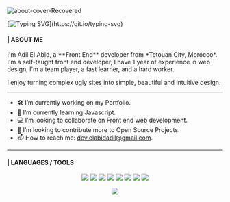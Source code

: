 ![about-cover-Recovered](https://user-images.githubusercontent.com/80136524/148690782-a10abb2e-8c62-462f-8d83-febba9ed2795.png)

[![Typing SVG](https://readme-typing-svg.herokuapp.com?color=%23FF4D2A&size=35&center=true&vCenter=true&width=1000&lines=Hi%2C+Welcome+to+my+GitHub+profile!)](https://git.io/typing-svg)

<h4>| ABOUT ME</h4>
I'm Adil El Abid, a **Front End** developer from *Tetouan City, Morocco*. I'm a self-taught front end developer, I have 1 year of experience in web design, I'm a team player, a fast learner, and a hard worker. 

I enjoy turning complex ugly sites into simple, beautiful and intuitive design.


***

- 🛠️ I’m currently working on my Portfolio.
- 🌱 I’m currently learning Javascript.
- 💻 I’m looking to collaborate on Front end web development.
- 📂 I’m looking to contribute more to Open Source Projects.
- 📫 How to reach me: dev.elabidadil@gmail.com.

***

<h4>| LANGUAGES / TOOLS</h4>
<p align="center">
  <img src="https://img.shields.io/badge/html5-%23E34F26.svg?style=for-the-badge&logo=html5&logoColor=white">
  <img src="https://img.shields.io/badge/css3-%231572B6.svg?style=for-the-badge&logo=css3&logoColor=white">
  <img src="https://img.shields.io/badge/SASS-hotpink.svg?style=for-the-badge&logo=SASS&logoColor=white">
  <img src="https://img.shields.io/badge/less-2B4C80?style=for-the-badge&logo=less&logoColor=white">
  <img src="https://img.shields.io/badge/git-%23F05033.svg?style=for-the-badge&logo=git&logoColor=white">
  <img src="https://img.shields.io/badge/github-%23121011.svg?style=for-the-badge&logo=github&logoColor=white">
  <img src="https://img.shields.io/badge/Visual%20Studio%20Code-0078d7.svg?style=for-the-badge&logo=visual-studio-code&logoColor=white">
  <img src="https://img.shields.io/badge/figma-%23F24E1E.svg?style=for-the-badge&logo=figma&logoColor=white">
</p>
<p align="center">
<img src="https://github-readme-stats.vercel.app/api?username=eaelax&theme=github_dark&show_icons=true">
</p>
